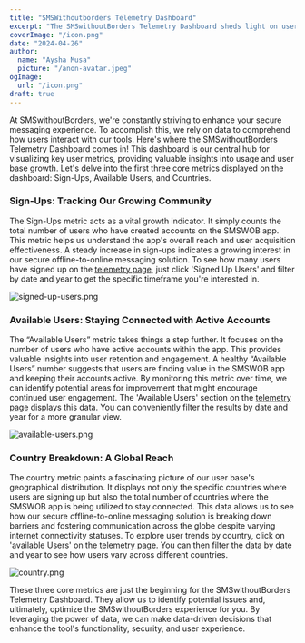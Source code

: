 ```yaml
---
title: "SMSWithoutborders Telemetry Dashboard"
excerpt: "The SMSwithoutBorders Telemetry Dashboard sheds light on user behavior through key metrics like sign-ups, active users, and user location. This data empowers the team to optimize the app, ensuring a secure and seamless messaging experience for a global audience."
coverImage: "/icon.png"
date: "2024-04-26"
author:
  name: "Aysha Musa"
  picture: "/anon-avatar.jpeg"
ogImage:
  url: "/icon.png"
draft: true
---
```


At SMSwithoutBorders, we're constantly striving to enhance your secure messaging experience. To accomplish this, we rely on data to comprehend how users interact with our tools. Here's where the SMSwithoutBorders Telemetry Dashboard comes in!
This dashboard is our central hub for visualizing key user metrics, providing valuable insights into usage and user base growth. Let's delve into the first three core metrics displayed on the dashboard: Sign-Ups, Available Users, and Countries.

### Sign-Ups: Tracking Our Growing Community

The Sign-Ups metric acts as a vital growth indicator. It simply counts the total number of users who have created accounts on the SMSWOB app. This metric helps us understand the app's overall reach and user acquisition effectiveness.
A steady increase in sign-ups indicates a growing interest in our secure offline-to-online messaging solution. To see how many users have signed up on the [telemetry page](https://staging.smswithoutborders.com:8080/), just click 'Signed Up Users' and filter by date and year to get the specific timeframe you're interested in.

![signed-up-users.png](/posts/signups.png.png)

### Available Users: Staying Connected with Active Accounts

The “Available Users” metric takes things a step further. It focuses on the number of users who have active accounts within the app. This provides valuable insights into user retention and engagement.
A healthy “Available Users” number suggests that users are finding value in the SMSWOB app and keeping their accounts active. By monitoring this metric over time, we can identify potential areas for improvement that might encourage continued user engagement. The 'Available Users' section on the [telemetry page](https://staging.smswithoutborders.com:8080/) displays this data. You can conveniently filter the results by date and year for a more granular view.

![available-users.png](/posts/available-users.png.png)

### Country Breakdown: A Global Reach

The country metric paints a fascinating picture of our user base's geographical distribution. It displays not only the specific countries where users are signing up but also the total number of countries where the SMSWOB app is being utilized to stay connected. This data allows us to see how our secure offline-to-online messaging solution is breaking down barriers and fostering communication across the globe despite varying internet connectivity statuses. To explore user trends by country, click on 'available Users' on the [telemetry page](https://staging.smswithoutborders.com:8080/). You can then filter the data by date and year to see how users vary across different countries.

![country.png](/posts/country.png.png)

These three core metrics are just the beginning for the SMSwithoutBorders Telemetry Dashboard. They allow us to identify potential issues and, ultimately, optimize the SMSwithoutBorders experience for you.
By leveraging the power of data, we can make data-driven decisions that enhance the tool's functionality, security, and user experience.
